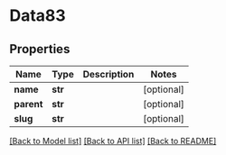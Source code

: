 # Data83

## Properties
Name | Type | Description | Notes
------------ | ------------- | ------------- | -------------
**name** | **str** |  | [optional] 
**parent** | **str** |  | [optional] 
**slug** | **str** |  | [optional] 

[[Back to Model list]](../README.md#documentation-for-models) [[Back to API list]](../README.md#documentation-for-api-endpoints) [[Back to README]](../README.md)


